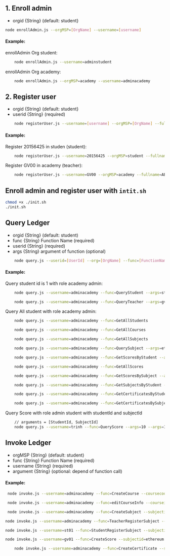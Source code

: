 ## 1. Enroll admin

- orgid {String} (default: student}

```bash
node enrollAdmin.js --orgMSP=[OrgName] --username=[username]
```

#### Example:

enrollAdmin Org student:

```bash
	node enrollAdmin.js --username=adminstudent
```

enrollAdmin Org academy:

```bash
	node enrollAdmin.js --orgMSP=academy --username=adminacademy
```

## 2. Register user

- orgid {String} (default: student}
- userid {String} (required)

```bash
	node registerUser.js --username=[username] --orgMSP=[OrgName] --fullname=[Fullname]
```

#### Example:

Register 20156425 in studen (student):

```bash
	node registerUser.js --username=20156425 --orgMSP=student --fullname=TrinhVanTan --password=123456
```

Register GV00 in academy (teacher):

```bash
	node registerUser.js --username=GV00 --orgMSP=academy --fullname=ABC --password=123456
```

## Enroll admin and register user with `intit.sh`

```bash
chmod +x ./init.sh
./init.sh
```

## Query Ledger

- orgid {String} (default: student)
- func {String} Function Name (required)
- userid {String} (required)
- args {String} argument of function (optional)

```bash
	node query.js --userid=[UserId] --org=[OrgName] --func=[FunctionName] --args=[Argument]
```

#### Example:

Query student id is 1 with role academy admin:

```bash
	node query.js --username=adminacademy --func=QueryStudent --args=st01
```

```bash
	node query.js --username=adminacademy --func=QueryTeacher --args=gv01
```

Query All student with role academy admin:

```bash
	node query.js --username=adminacademy --func=GetAllStudents
```

```bash
	node query.js --username=adminacademy --func=GetAllCourses
```

```bash
	node query.js --username=adminacademy --func=GetAllSubjects
```

```bash
	node query.js --username=adminacademy --func=QuerySubject --args=ethereum
```

```bash
	node query.js --username=adminacademy --func=GetScoresByStudent --args=st01
```

```bash
	node query.js --username=adminacademy --func=GetAllScores
```

```bash
	node query.js --username=adminacademy --func=GetScoresBySubject --args=ethereum
```

```bash
	node query.js --username=adminacademy --func=GetSubjectsByStudent --args=st01
```

```bash
	node query.js --username=adminacademy --func=GetCertificatesByStudent --args=st01
```

```bash
	node query.js --username=adminacademy --func=GetCertificatesBySubject --args=ethereum
```

Query Score with role admin student with studentId and subjectId

```bash
	// arguments = [StudentId, SubjectId]
	node query.js --username=trinh --func=QueryScore --args=10 --args=160212
```

## Invoke Ledger

- orgMSP {String} (default: student)
- func {String} Function Name (required)
- username {String} (required)
- argument {String} (optional: depend of function call)

#### Example:

```bash
 node invoke.js --username=adminacademy --func=CreateCourse --coursecode=BC01 --coursename=Blockchain --description=Blockchain
```

```bash
 node invoke.js --username=adminacademy --func=editCourseInfo --courseid=xxxx  --coursecode=BC01 --coursename=Blockchain --description=Blockchain
```

```bash
 node invoke.js --username=adminacademy --func=CreateSubject --subjectid=ethereum --subjectname=tantr
```

```bash
node invoke.js --username=adminacademy --func=TeacherRegisterSubject --subjectid=ethereum --teacher=gv01
```

```bash
node invoke.js --username=st01 --func=StudentRegisterSubject --subjectid=ethereum
```

```bash
node invoke.js --username=gv01 --func=CreateScore --subjectid=ethereum --student=st01 --score=10
```

```bash
	node invoke.js --username=adminacademy --func=CreateCertificate --subjectid=ethereum --student=st01
```
